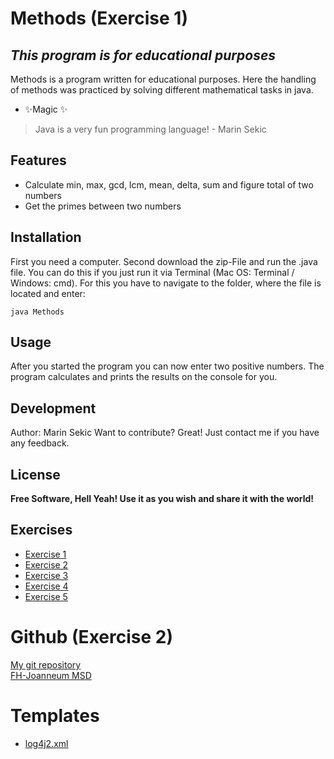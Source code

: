 # Methods (Exercise 1)
## _This program is for educational purposes_

Methods is a program written for educational purposes. Here the handling of methods was practiced by solving different mathematical tasks in java.

- ✨Magic ✨

> Java is a very fun programming language! - Marin Sekic

## Features

- Calculate min, max, gcd, lcm, mean, delta, sum and figure total of two numbers
- Get the primes between two numbers

## Installation

First you need a computer.
Second download the zip-File and run the .java file.
You can do this if you just run it via Terminal (Mac OS: Terminal / Windows: cmd). For this you have to navigate to the folder, where the file is located and enter:
```
java Methods
```

## Usage

After you started the program you can now enter two positive numbers. The program calculates and prints the results on the console for you.

## Development

Author: Marin Sekic
Want to contribute? Great!
Just contact me if you have any feedback.

## License

**Free Software, Hell Yeah! Use it as you wish and share it with the world!**

## Exercises

- [Exercise 1](exercise1.md)
- [Exercise 2](exercise2.md)
- [Exercise 3](exercise3.md)
- [Exercise 4](exercise4.md)
- [Exercise 5](exercise5.md)

# Github (Exercise 2)

[My git repository](https://github.com/mrnskc/msd21_sekic_marin.git)
\
[FH-Joanneum MSD](https://www.fh-joanneum.at/mobile-software-development/bachelor/)

# Templates

- [log4j2.xml](src/main/resources/log4j2.xml.template)